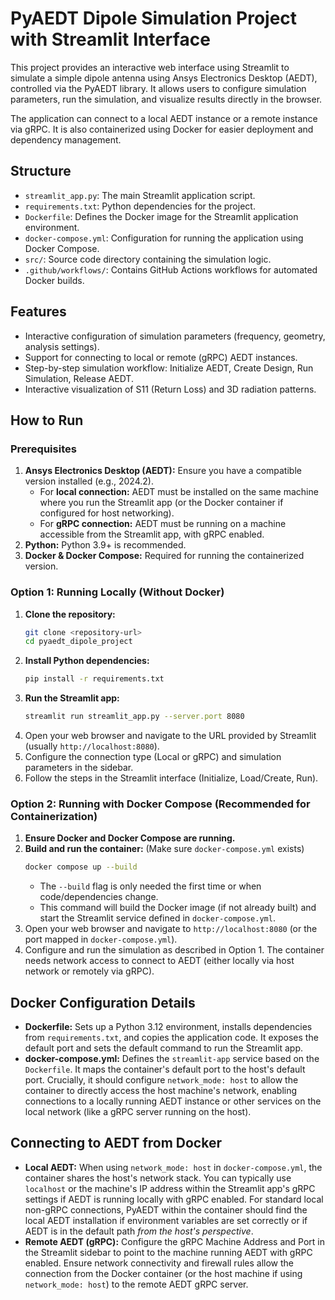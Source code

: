 # PyAEDT Dipole Simulation Project with Streamlit Interface

This project provides an interactive web interface using Streamlit to simulate a simple dipole antenna using Ansys Electronics Desktop (AEDT), controlled via the PyAEDT library. It allows users to configure simulation parameters, run the simulation, and visualize results directly in the browser.

The application can connect to a local AEDT instance or a remote instance via gRPC. It is also containerized using Docker for easier deployment and dependency management.

## Structure

- `streamlit_app.py`: The main Streamlit application script.
- `requirements.txt`: Python dependencies for the project.
- `Dockerfile`: Defines the Docker image for the Streamlit application environment.
- `docker-compose.yml`: Configuration for running the application using Docker Compose.
- `src/`: Source code directory containing the simulation logic.
- `.github/workflows/`: Contains GitHub Actions workflows for automated Docker builds.

## Features

- Interactive configuration of simulation parameters (frequency, geometry, analysis settings).
- Support for connecting to local or remote (gRPC) AEDT instances.
- Step-by-step simulation workflow: Initialize AEDT, Create Design, Run Simulation, Release AEDT.
- Interactive visualization of S11 (Return Loss) and 3D radiation patterns.

## How to Run

### Prerequisites

1.  **Ansys Electronics Desktop (AEDT):** Ensure you have a compatible version installed (e.g., 2024.2).
    *   For **local connection:** AEDT must be installed on the same machine where you run the Streamlit app (or the Docker container if configured for host networking).
    *   For **gRPC connection:** AEDT must be running on a machine accessible from the Streamlit app, with gRPC enabled.
2.  **Python:** Python 3.9+ is recommended.
3.  **Docker & Docker Compose:** Required for running the containerized version.

### Option 1: Running Locally (Without Docker)

1.  **Clone the repository:**
    ```bash
    git clone <repository-url>
    cd pyaedt_dipole_project
    ```
2.  **Install Python dependencies:**
    ```bash
    pip install -r requirements.txt
    ```
3.  **Run the Streamlit app:**
    ```bash
    streamlit run streamlit_app.py --server.port 8080
    ```
4.  Open your web browser and navigate to the URL provided by Streamlit (usually `http://localhost:8080`).
5.  Configure the connection type (Local or gRPC) and simulation parameters in the sidebar.
6.  Follow the steps in the Streamlit interface (Initialize, Load/Create, Run).

### Option 2: Running with Docker Compose (Recommended for Containerization)

1.  **Ensure Docker and Docker Compose are running.**
2.  **Build and run the container:** (Make sure `docker-compose.yml` exists)
    ```bash
    docker compose up --build
    ```
    *   The `--build` flag is only needed the first time or when code/dependencies change.
    *   This command will build the Docker image (if not already built) and start the Streamlit service defined in `docker-compose.yml`.
3.  Open your web browser and navigate to `http://localhost:8080` (or the port mapped in `docker-compose.yml`).
4.  Configure and run the simulation as described in Option 1. The container needs network access to connect to AEDT (either locally via host network or remotely via gRPC).

## Docker Configuration Details

-   **Dockerfile:** Sets up a Python 3.12 environment, installs dependencies from `requirements.txt`, and copies the application code. It exposes the default port and sets the default command to run the Streamlit app.
-   **docker-compose.yml:** Defines the `streamlit-app` service based on the `Dockerfile`. It maps the container's default port to the host's default port. Crucially, it should configure `network_mode: host` to allow the container to directly access the host machine's network, enabling connections to a locally running AEDT instance or other services on the local network (like a gRPC server running on the host).

## Connecting to AEDT from Docker

-   **Local AEDT:** When using `network_mode: host` in `docker-compose.yml`, the container shares the host's network stack. You can typically use `localhost` or the machine's IP address within the Streamlit app's gRPC settings if AEDT is running locally with gRPC enabled. For standard local non-gRPC connections, PyAEDT within the container should find the local AEDT installation if environment variables are set correctly or if AEDT is in the default path *from the host's perspective*.
-   **Remote AEDT (gRPC):** Configure the gRPC Machine Address and Port in the Streamlit sidebar to point to the machine running AEDT with gRPC enabled. Ensure network connectivity and firewall rules allow the connection from the Docker container (or the host machine if using `network_mode: host`) to the remote AEDT gRPC server.

